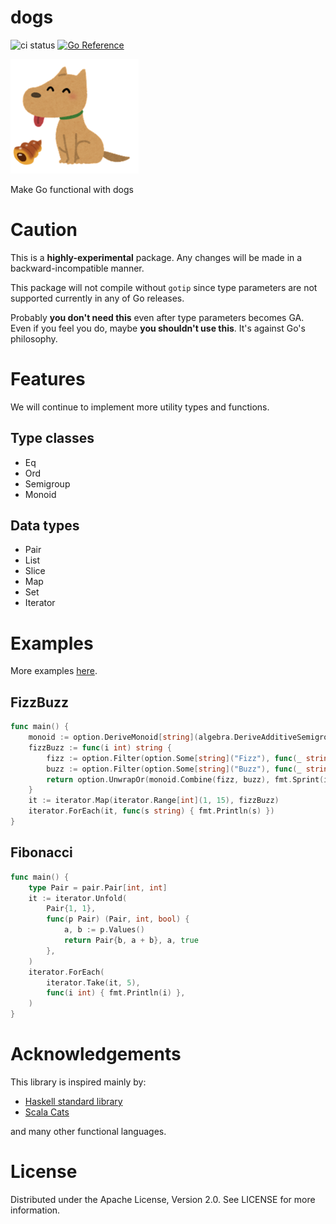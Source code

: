 # dogs

![ci status](https://github.com/genkami/dogs/workflows/Test/badge.svg)
[![Go Reference](https://pkg.go.dev/badge/github.com/genkami/dogs.svg)](https://pkg.go.dev/github.com/genkami/dogs)

![logo](./doc/logo.png)

Make Go functional with dogs

# Caution
This is a **highly-experimental** package. Any changes will be made in a backward-incompatible manner.

This package will not compile without `gotip` since type parameters are not supported currently in any of Go releases.

Probably **you don't need this** even after type parameters becomes GA. Even if you feel you do, maybe **you shouldn't use this**. It's against Go's philosophy.

# Features

We will continue to implement more utility types and functions.

## Type classes
* Eq
* Ord
* Semigroup
* Monoid

## Data types
* Pair
* List
* Slice
* Map
* Set
* Iterator

# Examples

More examples [here](https://github.com/genkami/dogs/tree/main/examples).

## FizzBuzz

```go
func main() {
	monoid := option.DeriveMonoid[string](algebra.DeriveAdditiveSemigroup[string]())
	fizzBuzz := func(i int) string {
		fizz := option.Filter(option.Some[string]("Fizz"), func(_ string) bool { return i%3 == 0 })
		buzz := option.Filter(option.Some[string]("Buzz"), func(_ string) bool { return i%5 == 0 })
		return option.UnwrapOr(monoid.Combine(fizz, buzz), fmt.Sprint(i))
	}
	it := iterator.Map(iterator.Range[int](1, 15), fizzBuzz)
	iterator.ForEach(it, func(s string) { fmt.Println(s) })
}
```

## Fibonacci

```go
func main() {
	type Pair = pair.Pair[int, int]
	it := iterator.Unfold(
		Pair{1, 1},
		func(p Pair) (Pair, int, bool) {
			a, b := p.Values()
			return Pair{b, a + b}, a, true
		},
	)
	iterator.ForEach(
		iterator.Take(it, 5),
		func(i int) { fmt.Println(i) },
	)
}
```

# Acknowledgements
This library is inspired mainly by:

* [Haskell standard library](https://hackage.haskell.org/package/base)
* [Scala Cats](https://typelevel.org/cats/)

and many other functional languages.


# License

Distributed under the Apache License, Version 2.0. See LICENSE for more information.
